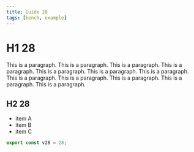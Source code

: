 ```yaml
---
title: Guide 28
tags: [bench, example]
---
```


# H1 28

This is a paragraph. This is a paragraph. This is a paragraph. This is a paragraph. This is a paragraph. This is a paragraph. This is a paragraph. This is a paragraph. This is a paragraph. This is a paragraph. This is a paragraph. This is a paragraph. 

## H2 28

- item A
- item B
- item C

```ts
export const v28 = 28;
```
